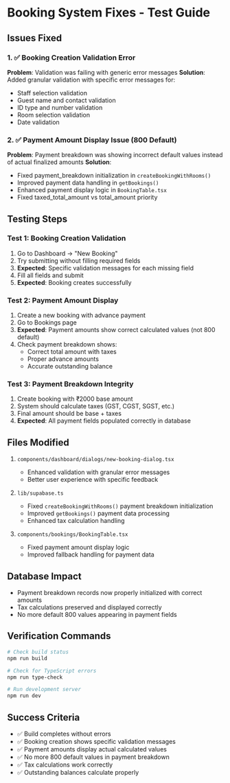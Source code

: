 # Booking System Fixes - Test Guide

## Issues Fixed

### 1. ✅ Booking Creation Validation Error
**Problem**: Validation was failing with generic error messages
**Solution**: Added granular validation with specific error messages for:
- Staff selection validation
- Guest name and contact validation  
- ID type and number validation
- Room selection validation
- Date validation

### 2. ✅ Payment Amount Display Issue (800 Default)
**Problem**: Payment breakdown was showing incorrect default values instead of actual finalized amounts
**Solution**: 
- Fixed payment_breakdown initialization in `createBookingWithRooms()`
- Improved payment data handling in `getBookings()`
- Enhanced payment display logic in `BookingTable.tsx`
- Fixed taxed_total_amount vs total_amount priority

## Testing Steps

### Test 1: Booking Creation Validation
1. Go to Dashboard → "New Booking" 
2. Try submitting without filling required fields
3. **Expected**: Specific validation messages for each missing field
4. Fill all fields and submit
5. **Expected**: Booking creates successfully

### Test 2: Payment Amount Display
1. Create a new booking with advance payment
2. Go to Bookings page
3. **Expected**: Payment amounts show correct calculated values (not 800 default)
4. Check payment breakdown shows:
   - Correct total amount with taxes
   - Proper advance amounts
   - Accurate outstanding balance

### Test 3: Payment Breakdown Integrity
1. Create booking with ₹2000 base amount
2. System should calculate taxes (GST, CGST, SGST, etc.)
3. Final amount should be base + taxes
4. **Expected**: All payment fields populated correctly in database

## Files Modified

1. `components/dashboard/dialogs/new-booking-dialog.tsx`
   - Enhanced validation with granular error messages
   - Better user experience with specific feedback

2. `lib/supabase.ts`
   - Fixed `createBookingWithRooms()` payment breakdown initialization
   - Improved `getBookings()` payment data processing
   - Enhanced tax calculation handling

3. `components/bookings/BookingTable.tsx`
   - Fixed payment amount display logic
   - Improved fallback handling for payment data

## Database Impact

- Payment breakdown records now properly initialized with correct amounts
- Tax calculations preserved and displayed correctly
- No more default 800 values appearing in payment fields

## Verification Commands

```bash
# Check build status
npm run build

# Check for TypeScript errors
npm run type-check

# Run development server
npm run dev
```

## Success Criteria

- ✅ Build completes without errors
- ✅ Booking creation shows specific validation messages
- ✅ Payment amounts display actual calculated values
- ✅ No more 800 default values in payment breakdown
- ✅ Tax calculations work correctly
- ✅ Outstanding balances calculate properly
